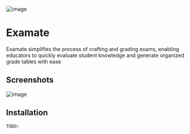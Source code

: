 ![image](https://github.com/kyborq/examate/assets/52314985/30694ab2-09d3-4405-8206-902f8de598fd)

# Examate

Examate simplifies the process of crafting and grading exams, enabling educators to quickly evaluate student knowledge and generate organized grade tables with ease

## Screenshots

![image](https://github.com/kyborq/examate/assets/52314985/baee91a0-c2a6-4ede-a95c-b780b5359eab)

## Installation

```
TODO: 
```
